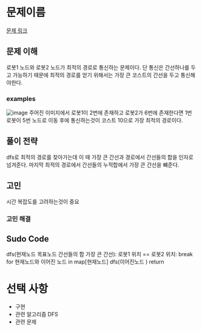 # 문제이름

[문제 링크](https://www.acmicpc.net/problem/15971)


## 문제 이해   
로봇1 노드와 로봇2 노드가 최적의 경로로 통신하는 문제이다.
단 통신은 간선하나를 두고 가능하기 때문에 최적의 경로를 얻기 위해서는 가장 큰 코스트의 간선을 두고 통신해야한다.

### examples

![image](https://user-images.githubusercontent.com/52944973/103064819-4ebac100-45f8-11eb-8374-1817f60a6462.png)
 주어진 이미지에서 로봇1이 2번에 존재하고 로봇2가 6번에 존재한다면 1번 로봇이 5번 노드로 이동 후에 통신하는것이 코스트 10으로 가장 최적의 경로이다.

## 풀이 전략

dfs로 최적의 경로를 찾아가는데 이 때 가장 큰 간선과 경로에서 간선들의 합을 인자로 넘겨준다.
마지막 최적의 경로에서 간선들의 누적합에서 가장 큰 간선을 뺴준다.


## 고민
시간 복잡도를 고려하는것이 중요

### 고민 해결


## Sudo Code
dfs(현재노드 목표노드 간선들의 합 가장 큰 간선):
  로봇1 위치 == 로봇2 위치:
    break
    for 현재노드와 이어진 노드 in map[현재노드]
      dfs(이어진노드 )
  return

# 선택 사항

* 구현
* 관련 알고리즘
DFS
* 관련 문제
